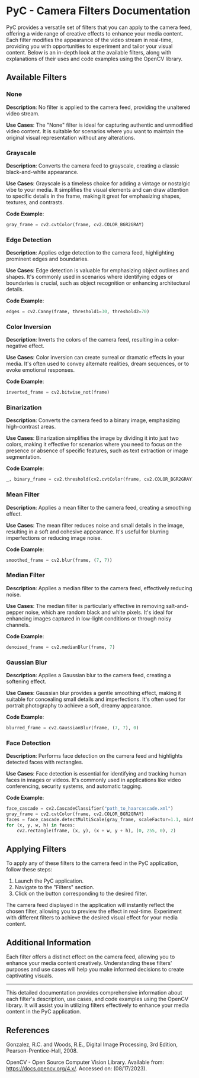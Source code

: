# PyC - Camera Filters Documentation

PyC provides a versatile set of filters that you can apply to the camera feed, offering a wide range of creative effects to enhance your media content. Each filter modifies the appearance of the video stream in real-time, providing you with opportunities to experiment and tailor your visual content. Below is an in-depth look at the available filters, along with explanations of their uses and code examples using the OpenCV library.

## Available Filters

### None

**Description**: No filter is applied to the camera feed, providing the unaltered video stream.

**Use Cases**: The "None" filter is ideal for capturing authentic and unmodified video content. It is suitable for scenarios where you want to maintain the original visual representation without any alterations.

### Grayscale

**Description**: Converts the camera feed to grayscale, creating a classic black-and-white appearance.

**Use Cases**: Grayscale is a timeless choice for adding a vintage or nostalgic vibe to your media. It simplifies the visual elements and can draw attention to specific details in the frame, making it great for emphasizing shapes, textures, and contrasts.

**Code Example**:
```python
gray_frame = cv2.cvtColor(frame, cv2.COLOR_BGR2GRAY)
```

### Edge Detection

**Description**: Applies edge detection to the camera feed, highlighting prominent edges and boundaries.

**Use Cases**: Edge detection is valuable for emphasizing object outlines and shapes. It's commonly used in scenarios where identifying edges or boundaries is crucial, such as object recognition or enhancing architectural details.

**Code Example**:
```python
edges = cv2.Canny(frame, threshold1=30, threshold2=70)
```

### Color Inversion

**Description**: Inverts the colors of the camera feed, resulting in a color-negative effect.

**Use Cases**: Color inversion can create surreal or dramatic effects in your media. It's often used to convey alternate realities, dream sequences, or to evoke emotional responses.

**Code Example**:
```python
inverted_frame = cv2.bitwise_not(frame)
```

### Binarization

**Description**: Converts the camera feed to a binary image, emphasizing high-contrast areas.

**Use Cases**: Binarization simplifies the image by dividing it into just two colors, making it effective for scenarios where you need to focus on the presence or absence of specific features, such as text extraction or image segmentation.

**Code Example**:
```python
_, binary_frame = cv2.threshold(cv2.cvtColor(frame, cv2.COLOR_BGR2GRAY), 128, 255, cv2.THRESH_BINARY)
```

### Mean Filter

**Description**: Applies a mean filter to the camera feed, creating a smoothing effect.

**Use Cases**: The mean filter reduces noise and small details in the image, resulting in a soft and cohesive appearance. It's useful for blurring imperfections or reducing image noise.

**Code Example**:
```python
smoothed_frame = cv2.blur(frame, (7, 7))
```

### Median Filter

**Description**: Applies a median filter to the camera feed, effectively reducing noise.

**Use Cases**: The median filter is particularly effective in removing salt-and-pepper noise, which are random black and white pixels. It's ideal for enhancing images captured in low-light conditions or through noisy channels.

**Code Example**:
```python
denoised_frame = cv2.medianBlur(frame, 7)
```

### Gaussian Blur

**Description**: Applies a Gaussian blur to the camera feed, creating a softening effect.

**Use Cases**: Gaussian blur provides a gentle smoothing effect, making it suitable for concealing small details and imperfections. It's often used for portrait photography to achieve a soft, dreamy appearance.

**Code Example**:
```python
blurred_frame = cv2.GaussianBlur(frame, (7, 7), 0)
```

### Face Detection

**Description**: Performs face detection on the camera feed and highlights detected faces with rectangles.

**Use Cases**: Face detection is essential for identifying and tracking human faces in images or videos. It's commonly used in applications like video conferencing, security systems, and automatic tagging.

**Code Example**:
```python
face_cascade = cv2.CascadeClassifier("path_to_haarcascade.xml")
gray_frame = cv2.cvtColor(frame, cv2.COLOR_BGR2GRAY)
faces = face_cascade.detectMultiScale(gray_frame, scaleFactor=1.1, minNeighbors=5, minSize=(30, 30))
for (x, y, w, h) in faces:
    cv2.rectangle(frame, (x, y), (x + w, y + h), (0, 255, 0), 2)
```

## Applying Filters

To apply any of these filters to the camera feed in the PyC application, follow these steps:

1. Launch the PyC application.
2. Navigate to the "Filters" section.
3. Click on the button corresponding to the desired filter.

The camera feed displayed in the application will instantly reflect the chosen filter, allowing you to preview the effect in real-time. Experiment with different filters to achieve the desired visual effect for your media content.

## Additional Information

Each filter offers a distinct effect on the camera feed, allowing you to enhance your media content creatively. Understanding these filters' purposes and use cases will help you make informed decisions to create captivating visuals.

---

This detailed documentation provides comprehensive information about each filter's description, use cases, and code examples using the OpenCV library. It will assist you in utilizing filters effectively to enhance your media content in the PyC application.

## References

Gonzalez,  R.C.  and  Woods,  R.E.,  Digital  Image  Processing,  3rd  Edition,  Pearson-Prentice-Hall, 2008.

OpenCV - Open Source Computer Vision Library. Available from: https://docs.opencv.org/4.x/. Accessed on: (08/17/2023).
